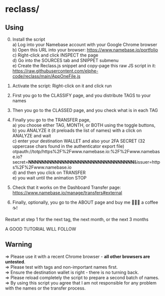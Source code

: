 # reclass/

## Using

0) Install the script    
   a) Log into your Namebase account with your Google Chrome browser   
   b) Open this URL into your browser: https://www.namebase.io/portfolio  
   c) Right-click and click INSPECT the page  
   d) Go into the SOURCES tab and SNIPPET submenu   
   e) Create the Reclass.js snippet and copy-page this raw JS script in it:    
      https://raw.githubusercontent.com/elphe-code/reclass/main/AppOneFile.js   

1) Activate the script: Right-click on it and click run   
2) First you go to the CLASSIFY page, and you distribute TAGS to your names 
3) Then you go to the CLASSED page, and you check what is in each TAG 
4) Finally you go to the TRANSFER page,  
  a) you choose either TAG, MONTH, or BOTH using the toggle buttons,  
  b) you ANALYZE it (it preloads the list of names) with a click on ANALYZE and wait  
  c) enter your destination WALLET and also your 2FA SECRET (32 uppercase chars found in the authenticator export file)
     otpauth://totp/https%2F%2Fwww.namebase.io:%2F%2Fwww.namebase.io?secret=**NNNNNNNNNNNNNNNNNNNNNNNNNNNNNNNN**&issuer=https%2F%2Fwww.namebase.io  
  d) and then you click on TRANSFER  
  e) you wait until the animation STOP
5) Check that it works on the Dashboard Transfer page: https://www.namebase.io/manage/transfers#external   
6) Finally, optionally, you go to the ABOUT page and buy me 👩🏼‍💻 a coffee ☕!

Restart at step 1 for the next tag, the next month, or the next 3 months   

A GOOD TUTORIAL WILL FOLLOW  

## Warning

=> Please use it with a recent Chrome browser - **all other browsers are untested**.  
=> Please test with tags and non-important names first.  
=> Ensure the destination wallet is right - there is no turning back.  
=> Please reload completely the script to prepare a second batch of names.  
=> By using this script you agree that I am not responsible for any problem with the names or the transfer process.  


